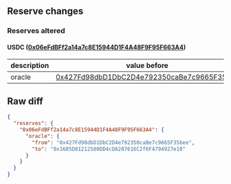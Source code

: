 ## Reserve changes

### Reserves altered

#### USDC ([0x06eFdBFf2a14a7c8E15944D1F4A48F9F95F663A4](https://scrollscan.com/address/0x06eFdBFf2a14a7c8E15944D1F4A48F9F95F663A4))

| description | value before | value after |
| --- | --- | --- |
| oracle | [0x427Fd98dbD1DbC2D4e792350caBe7c9665F35bee](https://scrollscan.com/address/0x427Fd98dbD1DbC2D4e792350caBe7c9665F35bee) | [0x1685D81212580DD4cDA287616C2f6F4794927e18](https://scrollscan.com/address/0x1685D81212580DD4cDA287616C2f6F4794927e18) |


## Raw diff

```json
{
  "reserves": {
    "0x06eFdBFf2a14a7c8E15944D1F4A48F9F95F663A4": {
      "oracle": {
        "from": "0x427Fd98dbD1DbC2D4e792350caBe7c9665F35bee",
        "to": "0x1685D81212580DD4cDA287616C2f6F4794927e18"
      }
    }
  }
}
```